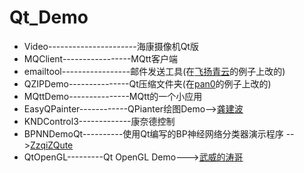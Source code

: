 # Qt_Demo

- Video----------------------海康摄像机Qt版
- MQClient-----------------MQtt客户端
- emailtool-----------------邮件发送工具(在[飞扬青云](https://gitee.com/feiyangqingyun/QWidgetDemo)的例子上改的)
- QZIPDemo---------------Qt压缩文件夹(在[pan0](https://gitee.com/pan0/WinRarInterface)的例子上改的)
- MQttDemo---------------MQtt的一个小应用
- EasyQPainter------------QPianter绘图Demo-->[龚建波](https://gitee.com/gongjianbo/EasyQPainter)
- KNDControl3-------------康奈德控制
- BPNNDemoQt----------使用Qt编写的BP神经网络分类器演示程序 -->[ZzqiZQute](https://gitee.com/ZzqiZQute/BPNNDemoQt)
- QtOpenGL---------Qt OpenGL Demo--->[武威的涛哥](https://gitee.com/jaredtao_admin/QtOpenGL)
